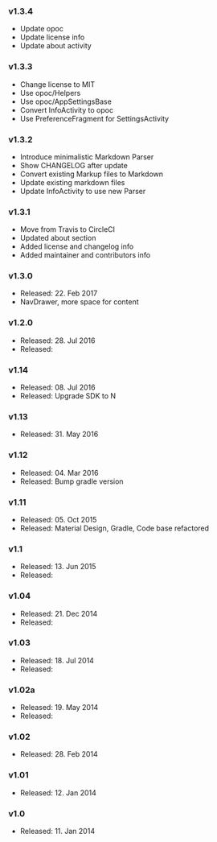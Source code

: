 ### v1.3.4
- Update opoc
- Update license info
- Update about activity

### v1.3.3
- Change license to MIT
- Use opoc/Helpers
- Use opoc/AppSettingsBase
- Convert InfoActivity to opoc
- Use PreferenceFragment for SettingsActivity

### v1.3.2
- Introduce minimalistic Markdown Parser
- Show CHANGELOG after update
- Convert existing Markup files to Markdown
- Update existing markdown files
- Update InfoActivity to use new Parser

### v1.3.1
* Move from Travis to CircleCI
* Updated about section
* Added license and changelog info
* Added maintainer and contributors info

### v1.3.0
* Released: 22. Feb 2017
* NavDrawer, more space for content

### v1.2.0
* Released: 28. Jul 2016
* Released: 
 
### v1.14
* Released: 08. Jul 2016
* Released: Upgrade SDK to N

### v1.13
* Released: 31. May 2016
 
### v1.12
* Released: 04. Mar 2016
* Released: Bump gradle version

### v1.11
* Released: 05. Oct 2015
* Released: Material Design, Gradle, Code base refactored

### v1.1
* Released: 13. Jun 2015
* Released: 
 
### v1.04
* Released: 21. Dec 2014
* Released: 
 
### v1.03
* Released: 18. Jul 2014
* Released: 
 
### v1.02a
* Released: 19. May 2014
* Released: 
 
### v1.02
* Released: 28. Feb 2014

###	v1.01
* Released: 12. Jan 2014

### v1.0
* Released: 11. Jan 2014

